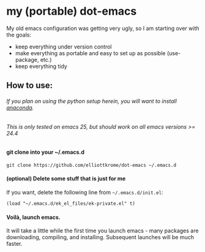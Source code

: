 # my (portable) dot-emacs
My old emacs configuration was getting very ugly, so I am starting over with the goals:
- keep everything under version control
- make everything as portable and easy to set up as possible (use-package, etc.)
- keep everything tidy

## How to use:
###### If you plan on using the python setup herein, you will want to install [anaconda](https://www.continuum.io/downloads).
###### This is only tested on emacs 25, but should work on all emacs versions >= 24.4

#### git clone into your ~/.emacs.d

`git clone https://github.com/elliottkrome/dot-emacs ~/.emacs.d`

#### (**optional**) Delete some stuff that is just for me 
 If you want, delete the following line from `~/.emacs.d/init.el`:
 
`(load "~/.emacs.d/ek_el_files/ek-private.el" t)`

#### Voilà, launch emacs.

It will take a little while the first time you launch emacs - many packages are downloading, compiling, and installing. Subsequent launches will be much faster.
